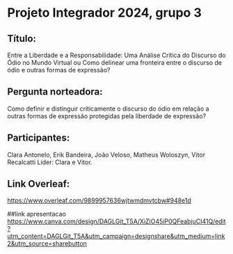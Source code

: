 # Projeto Integrador 2024, grupo 3
## Título: 
Entre a Liberdade e a Responsabilidade: Uma Análise Crítica do Discurso do Ódio no Mundo Virtual ou Como delinear uma fronteira entre o discurso de ódio e outras formas de expressão?

## Pergunta norteadora:
Como definir e distinguir criticamente o discurso do ódio em relação a outras formas de expressão protegidas pela liberdade de expressão?

## Participantes:
Clara Antonelo, Erik Bandeira, João Veloso, Matheus Woloszyn, Vitor Recalcatti
Líder: Clara e Vitor.

## Link Overleaf:
https://www.overleaf.com/9899957636wjtwmdmvtcbw#948e1d

##link apresentacao
https://www.canva.com/design/DAGLGit_T5A/XiZiO45iP0QFeabjuCI41Q/edit?utm_content=DAGLGit_T5A&utm_campaign=designshare&utm_medium=link2&utm_source=sharebutton
